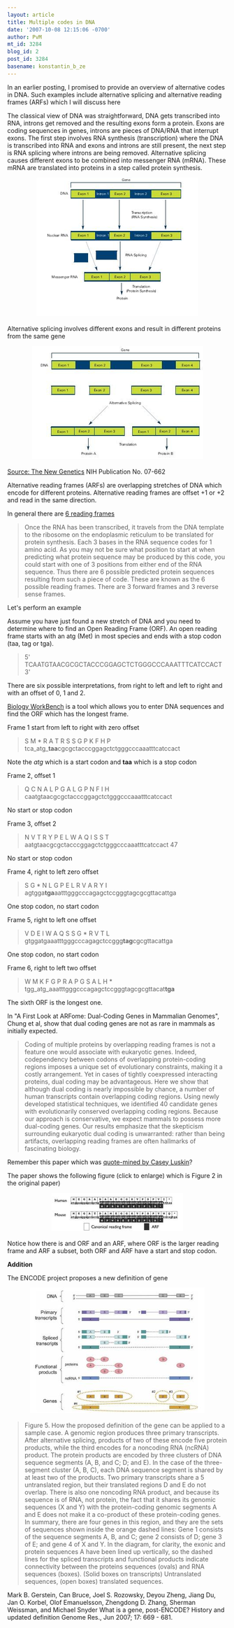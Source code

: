 ```yaml
---
layout: article
title: Multiple codes in DNA
date: '2007-10-08 12:15:06 -0700'
author: PvM
mt_id: 3284
blog_id: 2
post_id: 3284
basename: konstantin_b_ze
---
```

In an earlier posting, I promised to provide an overview of alternative codes in DNA. Such examples include alternative splicing and alternative reading frames (ARFs) which I will discuss here

The classical view of DNA was straightforward, DNA gets transcribed into RNA, introns get removed and the resulting exons form a protein. Exons are coding sequences in genes, introns are pieces of DNA/RNA that interrupt exons. The first step involves RNA synthesis (transcription) where the DNA is transcribed into RNA and exons and introns are still present, the next step is RNA splicing where introns are being removed. Alternative splicing causes different exons to be combined into messenger RNA (mRNA). These mRNA are translated into proteins in a step called protein synthesis.

<img src="/uploads/2007/tradgene.jpg" alt="tradgene.jpg" width="370" height="317" style="text-align: center; display: block; margin: 0 auto 20px;" class="mt-image-center" />

Alternative splicing involves different exons and result in different proteins from the same gene

<img src="/uploads/2007/altsplice.jpg" alt="altsplice.jpg" width="391" height="259" style="text-align: center; display: block; margin: 0 auto 20px;" class="mt-image-center" />

[Source: The New Genetics](http://publications.nigms.nih.gov/thenewgenetics/thenewgenetics.pdf) NIH Publication No. 07-662

Alternative reading frames (ARFs) are overlapping stretches of DNA which encode for different proteins. 
Alternative reading frames are offset +1 or +2 and read in the same direction. 

In general there are [6 reading frames](http://www.ebi.ac.uk/2can/tutorials/transcription.html)

> Once the RNA has been transcribed, it travels from the DNA template to the ribosome on the endoplasmic reticulum to be translated for protein synthesis. Each 3 bases in the RNA sequence codes for 1 amino acid. As you may not be sure what position to start at when predicting what protein sequence may be produced by this code, you could start with one of 3 positions from either end of the RNA sequence. Thus there are 6 possible predicted protein sequences resulting from such a piece of code. These are known as the 6 possible reading frames. There are 3 forward frames and 3 reverse sense frames.

Let's perform an example

Assume you have just found a new stretch of DNA and you need to determine where to find an Open Reading Frame (ORF). An open reading frame starts with an atg (Met) in most species and ends with a stop codon (taa, tag or tga). 

> 5'  TCAATGTAACGCGCTACCCGGAGCTCTGGGCCCAAATTTCATCCACT  3'

There are six possible interpretations, from right to left and left to right and with an offset of 0, 1 and 2.

[Biology WorkBench](http://workbench.sdsc.edu/) is a tool which allows you to enter DNA sequences and find the ORF which has the longest frame.

Frame 1 start from left to right with zero offset

> S  M \*  R  A  T  R  S  S  G  P  K  F  H  P<br />
> tca_atg_**taa**cgcgctacccggagctctgggcccaaatttcatccact

Note the _atg_ which is a start codon and **taa** which is a stop codon

Frame 2, offset 1

> Q  C  N  A  L  P  G  A  L  G  P  N  F  I  H <br />
> caatgtaacgcgctacccggagctctgggcccaaatttcatccact

No start or stop codon

Frame 3, offset 2

> N  V  T  R  Y  P  E  L  W  A  Q  I  S  S  T<br />
> aatgtaacgcgctacccggagctctgggcccaaatttcatccact  47

No start or stop codon

Frame 4, right to left zero offset


> S  G  \*  N  L  G  P  E  L  R  V  A  R  Y  I<br />
> agtgga**tga**aatttgggcccagagctccgggtagcgcgttacattga

One stop codon, no start codon

Frame 5, right to left one offset


> V  D  E  I  W  A  Q  S  S  G  \*  R  V  T  L<br />
> gtggatgaaatttgggcccagagctccggg**tag**cgcgttacattga

One stop codon, no start codon

Frame 6, right to left two offset

> W  M  K  F  G  P  R  A  P  G  S  A  L  H  \*<br />
> tgg_atg_aaatttgggcccagagctccgggtagcgcgttacat**tga**

The sixth ORF is the longest one.

In "A First Look at ARFome: Dual-Coding Genes in Mammalian Genomes", Chung et al, show that dual coding genes are not as rare in mammals as initially expected.

> Coding of multiple proteins by overlapping reading frames is not a feature one would associate with eukaryotic genes. Indeed, codependency between codons of overlapping protein-coding regions imposes a unique set of evolutionary constraints, making it a costly arrangement. Yet in cases of tightly coexpressed interacting proteins, dual coding may be advantageous. Here we show that although dual coding is nearly impossible by chance, a number of human transcripts contain overlapping coding regions. Using newly developed statistical techniques, we identified 40 candidate genes with evolutionarily conserved overlapping coding regions. Because our approach is conservative, we expect mammals to possess more dual-coding genes. Our results emphasize that the skepticism surrounding eukaryotic dual coding is unwarranted: rather than being artifacts, overlapping reading frames are often hallmarks of fascinating biology.

Remember this paper which was [quote-mined by Casey Luskin](/archives/2007/06/luskin-dualcodi.html)?

The paper shows the following figure (click to enlarge) which is Figure 2 in the original paper)

[<img src="/uploads/2007/ARF-thumb-300x87.jpg" alt="ARF.jpg" width="300" height="87" style="text-align: center; display: block; margin: 0 auto 20px;" class="mt-image-center" />](http://pandasthumb.org/archives/ARF1.html)

Notice how there is and ORF and an ARF, where ORF is the larger reading frame and ARF a subset, both ORF and ARF have a start and stop codon.

**Addition**

The ENCODE project proposes a new definition of gene

[<img src="/uploads/2007/def_gene-thumb-400x286.jpg" alt="def_gene.JPG" width="400" height="286" style="text-align: center; display: block; margin: 0 auto 20px;" class="mt-image-center" />](http://pandasthumb.org/images/def_gene.html)

> Figure 5. How the proposed definition of the gene can be applied to a sample case. A genomic region produces three primary transcripts. After alternative splicing, products of two of these encode five protein products, while the third encodes for a noncoding RNA (ncRNA) product. The protein products are encoded by three clusters of DNA sequence segments (A, B, and C; D; and E). In the case of the three-segment cluster (A, B, C), each DNA sequence segment is shared by at least two of the products. Two primary transcripts share a 5 untranslated region, but their translated regions D and E do not overlap. There is also one noncoding RNA product, and because its sequence is of RNA, not
> protein, the fact that it shares its genomic sequences (X and Y) with the protein-coding genomic segments A and E does not make it a co-product of these protein-coding genes. In summary, there are
> four genes in this region, and they are the sets of sequences shown inside the orange dashed lines: Gene 1 consists of the sequence segments A, B, and C; gene 2 consists of D; gene 3 of E; and gene 4 of X and Y. In the diagram, for clarity, the exonic and protein sequences A  have been lined up vertically, so the dashed lines for the spliced transcripts and functional products indicate connectivity between the proteins sequences (ovals) and RNA sequences (boxes). (Solid boxes on transcripts) Untranslated sequences, (open boxes) translated sequences.

Mark B. Gerstein, Can Bruce, Joel S. Rozowsky, Deyou Zheng, Jiang Du, Jan O. Korbel, Olof Emanuelsson, Zhengdong D. Zhang, Sherman Weissman, and Michael Snyder What is a gene, post-ENCODE? History and updated definition Genome Res., Jun 2007; 17: 669 - 681.
